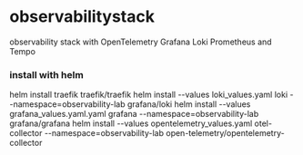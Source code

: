 # observabilitystack
observability stack with OpenTelemetry Grafana Loki Prometheus and Tempo

### install with helm

helm install traefik traefik/traefik
helm install --values loki_values.yaml loki --namespace=observability-lab grafana/loki
helm install --values grafana_values.yaml.yaml grafana --namespace=observability-lab grafana/grafana
helm install --values opentelemetry_values.yaml otel-collector --namespace=observability-lab open-telemetry/opentelemetry-collector 
 
